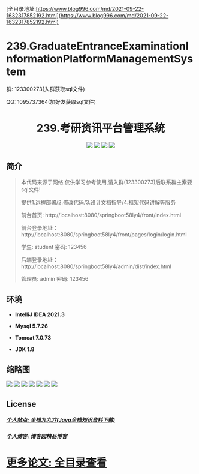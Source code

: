[全目录地址:https://www.blog996.com/md/2021-09-22-1632317852192.html](https://www.blog996.com/md/2021-09-22-1632317852192.html)
# 239.GraduateEntranceExaminationInformationPlatformManagementSystem

<p>群: 123300273(入群获取sql文件)</p>
<p>QQ: 1095737364(加好友获取sql文件)</p>

<p><h1 align="center">239.考研资讯平台管理系统</h1></p>


<p align="center">
	<img src="https://img.shields.io/badge/jdk-1.8-orange.svg"/>
    <img src="https://img.shields.io/badge/springboot-5.x-lightgrey.svg"/>
    <img src="https://img.shields.io/badge/vue-3.x-blue.svg"/>
    <img src="https://img.shields.io/badge/mybatis-5.x-yellow.svg"/>
</p>

## 简介

> 本代码来源于网络,仅供学习参考使用,请入群(123300273)后联系群主索要sql文件!
>
> 提供1.远程部署/2.修改代码/3.设计文档指导/4.框架代码讲解等服务
> 
> 前台首页: http://localhost:8080/springboot58ly4/front/index.html
> 
> 前台登录地址：http://localhost:8080/springboot58ly4/front/pages/login/login.html
>
> 学生: student   密码: 123456
>
> 后端登录地址：http://localhost:8080/springboot58ly4/admin/dist/index.html
>
> 管理员: admin   密码: 123456


## 环境

- <b>IntelliJ IDEA 2021.3</b>

- <b>Mysql 5.7.26</b>

- <b>Tomcat 7.0.73</b>

- <b>JDK 1.8</b>




## 缩略图

![](https://img2023.cnblogs.com/blog/588112/202306/588112-20230620232421846-31628552.png)
![](https://img2023.cnblogs.com/blog/588112/202306/588112-20230620232433769-1606094459.png)
![](https://img2023.cnblogs.com/blog/588112/202306/588112-20230620232443963-1338345350.png)
![](https://img2023.cnblogs.com/blog/588112/202306/588112-20230620232520615-2842483.png)
![](https://img2023.cnblogs.com/blog/588112/202306/588112-20230620232531010-1376040800.png)
![](https://img2023.cnblogs.com/blog/588112/202306/588112-20230620232536033-1605739334.png)
![](https://img2023.cnblogs.com/blog/588112/202306/588112-20230620232540410-41861322.png)






## License

##### [个人站点: 全栈九九六(Java全栈知识资料下载)](https://www.blog996.com/)
##### [个人博客: 博客园精品博客](https://www.cnblogs.com/yysbolg/)
# [更多论文: 全目录查看](https://www.blog996.com/md/2021-09-22-1632317852192.html)


